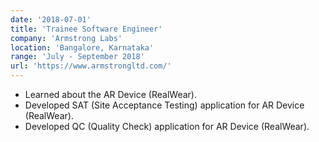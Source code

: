 ```yaml
---
date: '2018-07-01'
title: 'Trainee Software Engineer'
company: 'Armstrong Labs'
location: 'Bangalore, Karnataka'
range: 'July - September 2018'
url: 'https://www.armstrongltd.com/'
---
```


- Learned about the AR Device (RealWear).
- Developed SAT (Site Acceptance Testing) application for AR Device
  (RealWear).
- Developed QC (Quality Check) application for AR Device (RealWear).
